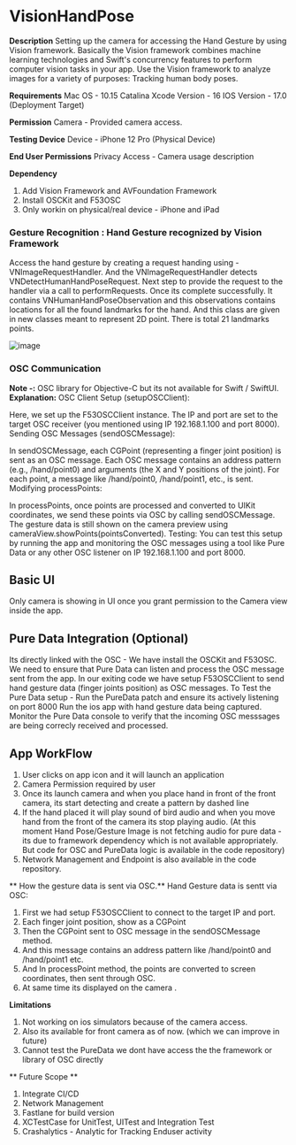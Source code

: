 # VisionHandPose 
**Description**
Setting up the camera for accessing the Hand Gesture by using Vision framework. 
Basically the Vision framework combines machine learning technologies and Swift's concurrency features to perform computer vision tasks in your app. Use the Vision framework to analyze images for a variety of purposes: Tracking human body poses. 

**Requirements**
Mac OS - 10.15 Catalina
Xcode Version - 16
IOS Version - 17.0 (Deployment Target)

**Permission**
Camera - Provided camera access.

**Testing Device**
Device - iPhone 12 Pro (Physical Device)

**End User Permissions**
Privacy Access - Camera usage description

**Dependency**
1. Add Vision Framework and AVFoundation Framework
2. Install OSCKit and F53OSC  
3. Only workin on physical/real device - iPhone and iPad

### Gesture Recognition : Hand Gesture recognized by Vision Framework 
Access the hand gesture by creating a request handing using - VNImageRequestHandler. And the VNImageRequestHandler detects VNDetectHumanHandPoseRequest.
Next step to provide the request to the handler via a call to performRequests. Once its complete successfully. It contains VNHumanHandPoseObservation and this observations contains locations for all the found landmarks for the hand. And this class are given in new classes meant to represent 2D point.
There is total 21 landmarks points.

![image](https://github.com/user-attachments/assets/9993d16f-e2c3-4c2b-93ba-45d62e7c44de)


### OSC Communication ###
**Note -:** OSC library for Objective-C but its not available for Swift / SwiftUI.
**Explanation:**
 OSC Client Setup (setupOSCClient): 
 
 Here, we set up the F53OSCClient instance. The IP and port are set to the target OSC receiver (you mentioned using IP 192.168.1.100 and port 8000).
 Sending OSC Messages (sendOSCMessage):

 In sendOSCMessage, each CGPoint (representing a finger joint position) is sent as an OSC message. Each OSC message contains an address pattern (e.g., /hand/point0) and arguments (the X and Y positions of the joint).
 For each point, a message like /hand/point0, /hand/point1, etc., is sent.
 Modifying processPoints:

 In processPoints, once points are processed and converted to UIKit coordinates, we send these points via OSC by calling sendOSCMessage.
 The gesture data is still shown on the camera preview using cameraView.showPoints(pointsConverted).
 Testing:
 You can test this setup by running the app and monitoring the OSC messages using a tool like Pure Data or any other OSC listener on IP 192.168.1.100 and port 8000.

 ## Basic UI ## 
 Only camera is showing in  UI once you grant permission to the Camera view inside the app.

 ## Pure Data Integration (Optional) ## 
 Its directly linked with the OSC - We have install the OSCKit and F53OSC. 
 We need to ensure that Pure Data can listen and process the OSC message sent from the app.
 In our exiting code we have setup F53OSCClient to send hand gesture data (finger joints position) as OSC messages.
 To Test the Pure Data setup - Run the PureData patch and ensure its actively listening on port 8000
 Run the ios app with hand gesture data being captured.
 Monitor the Pure Data console to verify that the incoming OSC messsages are being correcly received and processed.

 ## App WorkFlow ## 
 1. User clicks on app icon and it will launch an application
 2. Camera Permission required by user
 3. Once its launch camera and when you place hand in front of the front camera, its start detecting and create a pattern by dashed line
 4. If the hand placed it will play sound of bird audio and when you move hand from the front of the camera its stop playing audio.
    (At this moment Hand Pose/Gesture Image is not fetching audio for pure data - its due to framework dependency which is not available appropriately.
    But code for OSC and PureData logic is available in the code repository)
5. Network Management and Endpoint is also available in the code repository.
    
    

** How the gesture data is sent via OSC.**
Hand Gesture data is sentt via OSC:
1. First we had setup F53OSCClient to connect to the target IP and port.
2. Each finger joint position, show as a CGPoint
3. Then the CGPoint sent to OSC message in the sendOSCMessage method.
4. And this message contains an address pattern like /hand/point0 and /hand/point1 etc.
5. And In processPoint method, the points are converted to screen coordinates, then sent through OSC.
6. At same time its displayed on the camera .

 **Limitations**
1. Not working on ios simulators because of the camera access.
2. Also its available for front camera as of now. (which we can improve in future)
3. Cannot test the PureData we dont have access the the framework or library of OSC directly

** Future Scope **
1. Integrate CI/CD
2. Network Management
3. Fastlane for build version
4. XCTestCase for UnitTest, UITest and Integration Test
5. Crashalytics - Analytic for Tracking Enduser activity
